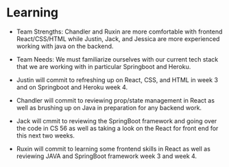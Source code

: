 # Learning

* Team Strengths: Chandler and Ruxin are more comfortable with frontend React/CSS/HTML while Justin, Jack, and Jessica are more experienced working with java on the backend. 

* Team Needs: We must familiarize ourselves with our current tech stack that we are working with in particular Springboot and Heroku. 

* Justin will commit to refreshing up on React, CSS, and HTML in week 3 and on Springboot and Heroku week 4.
* Chandler will commit to reviewing prop/state management in React as well as brushing up on Java in preparation for any backend work.
* Jack will cmmit to reviewing the SpringBoot framework and going over the code in CS 56 as well as taking a look on the React for front end for this next two weeks.
* Ruxin will commit to learning some frontend skills in React as well as reviewing JAVA and SpringBoot framework week 3 and week 4.
